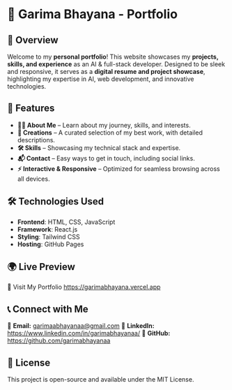# 🌟 Garima Bhayana - Portfolio  

## 🚀 Overview  
Welcome to my **personal portfolio**! This website showcases my **projects, skills, and experience** as an AI & full-stack developer. Designed to be sleek and responsive, it serves as a **digital resume and project showcase**, highlighting my expertise in AI, web development, and innovative technologies.  

## 🔹 Features  
- **👩‍💻 About Me** – Learn about my journey, skills, and interests.  
- **📂 Creations** – A curated selection of my best work, with detailed descriptions.  
- **🛠️ Skills** – Showcasing my technical stack and expertise.  
- **📬 Contact** – Easy ways to get in touch, including social links.  
- **⚡ Interactive & Responsive** – Optimized for seamless browsing across all devices.  

## 🛠️ Technologies Used  
- **Frontend**: HTML, CSS, JavaScript  
- **Framework**: React.js  
- **Styling**: Tailwind CSS  
- **Hosting**: GitHub Pages  

## 🌍 Live Preview
🔗 Visit My Portfolio https://garimabhayana.vercel.app

## 📞 Connect with Me
📧 **Email:** garimaabhayanaa@gmail.com
🔗 **LinkedIn:** https://www.linkedin.com/in/garimabhayanaa/
🐙 **GitHub:** https://github.com/garimabhayanaa

## 📜 License
This project is open-source and available under the MIT License.
